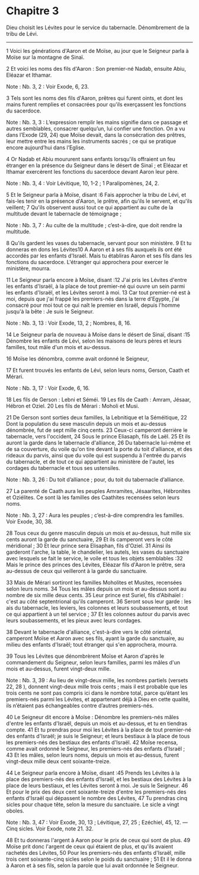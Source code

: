 # Chapitre 3

Dieu choisit les Lévites pour le service du tabernacle.
Dénombrement de la tribu de Lévi.

***

1 Voici les générations d'Aaron et de Moïse, au jour que le Seigneur parla à Moïse sur la montagne de Sinaï.


2 Et voici les noms des fils d'Aaron : Son premier-né Nadab, ensuite Abiu, Eléazar et Ithamar.

<span class="bible-note">Note : </span> Nb. 3, 2 : Voir Exode, 6, 23.

3 Tels sont les noms des fils d'Aaron, prêtres qui furent oints, et dont les mains furent remplies et consacrées pour qu'ils exerçassent les fonctions du sacerdoce.

<span class="bible-note">Note : </span> Nb. 3, 3 : L’expression remplir les mains signifie dans ce passage et autres semblables, consacrer quelqu’un, lui confier une fonction. On a vu dans l’Exode (29, 24) que Moïse devait, dans la consécration des prêtres, leur mettre entre les mains les instruments sacrés ; ce qui se pratique encore aujourd’hui dans l’Eglise.

4 Or Nadab et Abiu moururent sans enfants lorsqu'ils offraient un feu étranger en la présence du Seigneur dans le désert de Sinaï ; et Eléazar et Ithamar exercèrent les fonctions du sacerdoce devant Aaron leur père.

<span class="bible-note">Note : </span> Nb. 3, 4 : Voir Lévitique, 10, 1-2 ; 1 Paralipomènes, 24, 2.


5 Et le Seigneur parla à Moïse, disant :6 Fais approcher la tribu de Lévi, et fais-les tenir en la présence d'Aaron, le prêtre, afin qu'ils le servent, et qu'ils veillent; 7 Qu'ils observent aussi tout ce qui appartient au culte de la multitude devant le tabernacle de témoignage ;

<span class="bible-note">Note : </span> Nb. 3, 7 : Au culte de la multitude ; c’est-à-dire, que doit rendre la multitude.

8 Qu'ils gardent les vases du tabernacle, servant pour son ministère. 9 Et tu donneras en dons les Lévites10 A Aaron et à ses fils auxquels ils ont été accordés par les enfants d'Israël. Mais tu établiras Aaron et ses fils dans les fonctions du sacerdoce. L'étranger qui approchera pour exercer le ministère, mourra.


11 Le Seigneur parla encore à Moïse, disant :12 J'ai pris les Lévites d'entre les enfants d'Israël, à la place de tout premier-né qui ouvre un sein parmi les enfants d'Israël, et les Lévites seront à moi. 13 Car tout premier-né est à moi, depuis que j'ai frappé les premiers-nés dans la terre d'Egypte, j'ai consacré pour moi tout ce qui naît le premier en Israël, depuis l'homme jusqu'à la bête : Je suis le Seigneur.

<span class="bible-note">Note : </span> Nb. 3, 13 : Voir Exode, 13, 2 ; Nombres, 8, 16.


14 Le Seigneur parla de nouveau à Moïse dans le désert de Sinaï, disant :15 Dénombre les enfants de Lévi, selon les maisons de leurs pères et leurs familles, tout mâle d'un mois et au-dessus.


16 Moïse les dénombra, comme avait ordonné le Seigneur,


17 Et furent trouvés les enfants de Lévi, selon leurs noms, Gerson, Caath et Mérari.

<span class="bible-note">Note : </span> Nb. 3, 17 : Voir Exode, 6, 16.

18 Les fils de Gerson : Lebni et Séméi. 19 Les fils de Caath : Amram, Jésaar, Hébron et Oziel. 20 Les fils de Mérari : Moholi et Musi.


21 De Gerson sont sorties deux familles, la Lebnitique et la Séméitique, 22 Dont la population du sexe masculin depuis un mois et au-dessus dénombrée, fut de sept mille cinq cents. 23 Ceux-ci camperont derrière le tabernacle, vers l'occident, 24 Sous le prince Eliasaph, fils de Laël. 25 Et ils auront la garde dans le tabernacle d'alliance, 26 Du tabernacle lui-même et de sa couverture, du voile qu'on tire devant la porte du toit d'alliance, et des rideaux du parvis, ainsi que du voile qui est suspendu à l'entrée du parvis du tabernacle, et de tout ce qui appartient au ministère de l'autel, les cordages du tabernacle et tous ses ustensiles.

<span class="bible-note">Note : </span> Nb. 3, 26 : Du toit d’alliance ; pour, du toit du tabernacle d’alliance.


27 La parenté de Caath aura les peuples Amramites, Jésaarites, Hébronites et Oziélites. Ce sont là les familles des Caathites recensées selon leurs noms.

<span class="bible-note">Note : </span> Nb. 3, 27 : Aura les peuples ; c’est-à-dire comprendra les familles. Voir Exode, 30, 38.

28 Tous ceux du genre masculin depuis un mois et au-dessus, huit mille six cents auront la garde du sanctuaire, 29 Et ils camperont vers le côté méridional ; 30 Et leur prince sera Elisaphan, fils d'Oziel. 31 Ainsi ils garderont l'arche, la table, le chandelier, les autels, les vases du sanctuaire avec lesquels se fait le service, le voile et tous les objets semblables :32 Mais le prince des princes des Lévites, Eléazar fils d'Aaron le prêtre, sera au-dessus de ceux qui veilleront à la garde du sanctuaire.


33 Mais de Mérari sortiront les familles Moholites et Musites, recensées selon leurs noms. 34 Tous les mâles depuis un mois et au-dessus sont au nombre de six mille deux cents. 35 Leur prince est Suriel, fils d'Abihaïel : c'est au côté septentrional qu'ils camperont. 36 Seront sous leur garde : les ais du tabernacle, les leviers, les colonnes et leurs soubassements, et tout ce qui appartient à un tel service ; 37 Et les colonnes autour du parvis avec leurs soubassements, et les pieux avec leurs cordages.


38 Devant le tabernacle d'alliance, c'est-à-dire vers le côté oriental, camperont Moïse et Aaron avec ses fils, ayant la garde du sanctuaire, au milieu des enfants d'Israël; tout étranger qui s'en approchera, mourra.


39 Tous les Lévites que dénombrèrent Moïse et Aaron d'après le commandement du Seigneur, selon leurs familles, parmi les mâles d'un mois et au-dessus, furent vingt-deux mille.

<span class="bible-note">Note : </span> Nb. 3, 39 : Au lieu de vingt-deux mille, les nombres partiels (versets 22, 28 ), donnent vingt-deux mille trois cents ; mais il est probable que les trois cents ne sont pas compris ici dans le nombre total, parce qu’étant les premiers-nés parmi les Lévites, et appartenant déjà à Dieu en cette qualité, ils n’étaient pas échangeables contre d’autres premiers-nés.


40 Le Seigneur dit encore à Moïse : Dénombre les premiers-nés mâles d'entre les enfants d'Israël, depuis un mois et au-dessus, et tu en tiendras compte. 41 Et tu prendras pour moi les Lévites à la place de tout premier-né des enfants d'Israël; je suis le Seigneur; et leurs bestiaux à la place de tous les premiers-nés des bestiaux des enfants d'Israël. 42 Moïse recensa, comme avait ordonné le Seigneur, les premiers-nés des enfants d'Israël ; 43 Et les mâles, selon leurs noms, depuis un mois et au-dessus, furent vingt-deux mille deux cent soixante-treize.


44 Le Seigneur parla encore à Moïse, disant :45 Prends les Lévites à la place des premiers-nés des enfants d'Israël, et les bestiaux des Lévites à la place de leurs bestiaux, et les Lévites seront à moi. Je suis le Seigneur. 46 Et pour le prix des deux cent soixante-treize d'entre les premiers-nés des enfants d'Israël qui dépassent le nombre des Lévites, 47 Tu prendras cinq sicles pour chaque tête, selon la mesure du sanctuaire. Le sicle a vingt oboles.

<span class="bible-note">Note : </span> Nb. 3, 47 : Voir Exode, 30, 13 ; Lévitique, 27, 25 ; Ezéchiel, 45, 12. ― Cinq sicles. Voir Exode, note 21. 32.

48 Et tu donneras l'argent à Aaron pour le prix de ceux qui sont de plus. 49 Moïse prit donc l'argent de ceux qui étaient de plus, et qu'ils avaient rachetés des Lévites, 50 Pour les premiers-nés des enfants d'Israël, mille trois cent soixante-cinq sicles selon le poids du sanctuaire ; 51 Et il le donna à Aaron et à ses fils, selon la parole que lui avait ordonnée le Seigneur.


